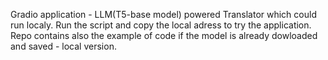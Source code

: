 Gradio application - LLM(T5-base model) powered Translator which could run localy.
Run the script and copy the local adress to try the application. 
Repo contains also the example of code if the model is already dowloaded and saved - local version.
